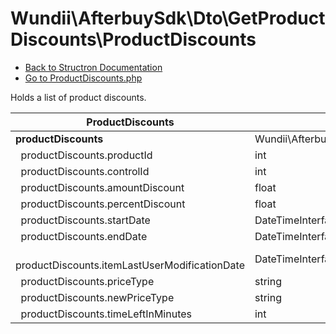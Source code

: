 # Wundii\AfterbuySdk\Dto\GetProductDiscounts\ProductDiscounts
- [Back to Structron Documentation](./../_Structron.md)
- [Go to ProductDiscounts.php](./../../src/Dto/GetProductDiscounts/ProductDiscounts.php)

Holds a list of product discounts.

| ProductDiscounts                                     | Type                                                         | Default  | Description |
| ---------------------------------------------------- | ------------------------------------------------------------ | -------- | ----------- |
| **productDiscounts**                                 | Wundii\AfterbuySdk\Dto\GetProductDiscounts\ProductDiscount[] | []       |             |
| &nbsp; productDiscounts.productId                    | int                                                          | required |             |
| &nbsp; productDiscounts.controlId                    | int                                                          | required |             |
| &nbsp; productDiscounts.amountDiscount               | float                                                        | null     |             |
| &nbsp; productDiscounts.percentDiscount              | float                                                        | null     |             |
| &nbsp; productDiscounts.startDate                    | DateTimeInterface                                            | null     |             |
| &nbsp; productDiscounts.endDate                      | DateTimeInterface                                            | null     |             |
| &nbsp; productDiscounts.itemLastUserModificationDate | DateTimeInterface                                            | null     |             |
| &nbsp; productDiscounts.priceType                    | string                                                       | null     |             |
| &nbsp; productDiscounts.newPriceType                 | string                                                       | null     |             |
| &nbsp; productDiscounts.timeLeftInMinutes            | int                                                          | null     |             |
